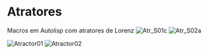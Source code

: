 # Atratores
Macros em Autolisp com atratores de Lorenz
![Atr_S01c](https://user-images.githubusercontent.com/9437020/179296103-b6478e53-4471-48c1-a51b-0cc6c5321285.jpg)
![Atr_S02a](https://user-images.githubusercontent.com/9437020/179296894-3f7fb3b3-a8a4-40ef-a33f-a6f20abfb52c.jpg)

![Atractor01](https://user-images.githubusercontent.com/9437020/179297111-92211cd6-68ad-44dd-a4a5-2359d9551448.jpg)
![Atractor02](https://user-images.githubusercontent.com/9437020/179297119-bcdfde43-e363-408f-93dd-214e4fc593cc.jpg)


